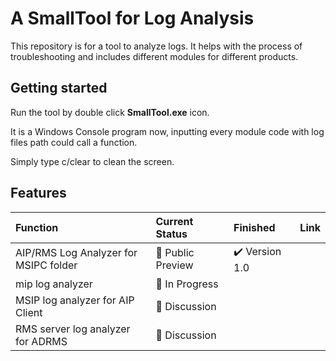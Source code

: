 # A SmallTool for Log Analysis 
This repository is for a tool to analyze logs. It helps with the process of troubleshooting and includes different modules for different products.
## Getting started

Run the tool by double click **SmallTool.exe** icon.

It is a Windows Console program now, inputting every module code with log files path could call a function.

Simply type c/clear to clean the screen.
## Features

| Function                              | Current Status         | Finished                       | Link |
| :------------------------------------ | :--------------------- | :----------------------------- | ---- |
| AIP/RMS Log Analyzer for MSIPC folder | :star2: Public Preview | :heavy_check_mark: Version 1.0 |      |
| mip log analyzer                      | :calendar: In Progress |                                |      |
| MSIP log analyzer for AIP Client      | :dart: Discussion      |                                |      |
| RMS server log analyzer for ADRMS     | :dart: Discussion      |                                |      |


